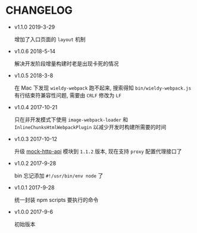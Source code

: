 # CHANGELOG

* v1.1.0 2019-3-29

  增加了入口页面的 `layout` 机制

* v1.0.6 2018-5-14

  解决开发阶段增量构建时老是出现卡死的情况

* v1.0.5 2018-3-8

  在 Mac 下发现 `wieldy-webpack` 跑不起来, 搜索得知 `bin/wieldy-webpack.js` 有行结束符兼容性问题, 需要由 `CRLF` 修改为 `LF`

* v1.0.4 2017-10-21

  只在非开发模式下使用 `image-webpack-loader` 和 `InlineChunksHtmlWebpackPlugin` 以减少开发时构建所需要的时间

* v1.0.3 2017-10-12

  升级 [mock-http-api](https://github.com/ufologist/mock-http-api) 模块到 `1.1.2` 版本, 现在支持 `proxy` 配置代理接口了

* v1.0.2 2017-9-28

  bin 忘记添加 `#!/usr/bin/env node` 了

* v1.0.1 2017-9-28

  统一封装 npm scripts 要执行的命令

* v1.0.0 2017-9-6

  初始版本